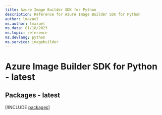 ```yaml
---
title: Azure Image Builder SDK for Python
description: Reference for Azure Image Builder SDK for Python
author: lmazuel
ms.author: lmazuel
ms.data: 01/18/2023
ms.topic: reference
ms.devlang: python
ms.service: imagebuilder
---
```

# Azure Image Builder SDK for Python - latest
## Packages - latest
[!INCLUDE [packages](image-builder-index.md)]